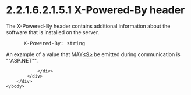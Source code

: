 <html dir="LTR" xmlns:mshelp="http://msdn.microsoft.com/mshelp" xmlns:ddue="http://ddue.schemas.microsoft.com/authoring/2003/5" xmlns:xlink="http://www.w3.org/1999/xlink" xmlns:tool="http://www.microsoft.com/tooltip">
    <head>
        <meta http-equiv="Content-Type" content="text/html; CHARSET=utf-8"></meta>
        <meta name="save" content="history"></meta>
        <title>2.2.1.6.2.1.5.1 X-Powered-By header</title>
        <xml>
            <mshelp:toctitle title="2.2.1.6.2.1.5.1 X-Powered-By header"></mshelp:toctitle>
            <mshelp:rltitle title="[MS-SSAS8]: X-Powered-By header"></mshelp:rltitle>
            <mshelp:keyword index="A" term="1a7610dd-30c2-4885-a815-fba29ba373ef"></mshelp:keyword>
            <mshelp:attr name="DCSext.ContentType" value="open specification"></mshelp:attr>
            <mshelp:attr name="AssetID" value="1a7610dd-30c2-4885-a815-fba29ba373ef"></mshelp:attr>
            <mshelp:attr name="TopicType" value="kbRef"></mshelp:attr>
            <mshelp:attr name="DCSext.Title" value="[MS-SSAS8]: X-Powered-By header" />
        </xml>
    </head>
    <body>
        <div id="header">
            <h1 class="heading">2.2.1.6.2.1.5.1 X-Powered-By header</h1>
        </div>
        <div id="mainSection">
            <div id="mainBody">
                <div id="allHistory" class="saveHistory"></div>
                <div id="sectionSection0" class="section" name="collapseableSection">
                    

<p>The X-Powered-By header contains additional information
about the software that is installed on the server.</p>

<dl>
<dd>
<div><pre> X-Powered-By: string
</pre></div>
</dd></dl>

<p>An example of a value that MAY<a id="Appendix_A_Target_9"></a><a href="05c9e5c4-4566-418c-a56e-69fca8d73f4b.html#Appendix_A_9" aria-label="Product behavior note 9">&lt;9&gt;</a> be emitted
during communication is &quot;&quot;ASP.NET&quot;&quot;.</p>


                </div>
            </div>
        </div>
    </body>
</html>